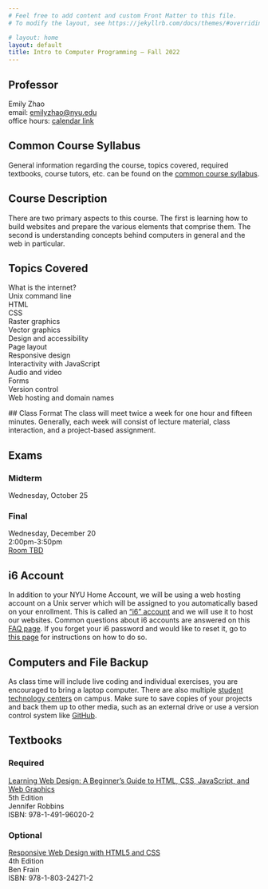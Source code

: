 ```yaml
---
# Feel free to add content and custom Front Matter to this file.
# To modify the layout, see https://jekyllrb.com/docs/themes/#overriding-theme-defaults

# layout: home
layout: default
title: Intro to Computer Programming – Fall 2022
---
```

<!-- To make sure that new lines appear as new paragraphs, put two spaces at the end of every line -->
<!-- https://stackoverflow.com/questions/15917463/embedding-markdown-in-jekyll-html -->

<link rel="stylesheet" href="{{ site.url }}{{ site.baseurl }}/assets/css/styles.css">

<div class="syllabus" markdown="1">
<div class="column-1" markdown="1">

<!-- ## Useful Links
[Brightspace](https://brightspace.nyu.edu/d2l/home/223178) | 
[Ed Forum](https://edstem.org/us/courses/23744/discussion/) | 
[Poll Everywhere](https://pollev.com/emilyzhao) -->

<!-- ## CSCI-UA.0002-011
Tuesday/Thursday, 4:55-6:10PM  
Room: GCASL Room 361 -->

## Professor
Emily Zhao  
email: emilyzhao@nyu.edu  
office hours: [calendar link](https://calendar.google.com/calendar/u/0/selfsched?sstoken=UUpJYlQwSjBaTTlufGRlZmF1bHR8OTk0MWM2MDQ2YzZkMjZhMjFhNzBmYjE2YTU1M2ZjM2I)

## Common Course Syllabus
General information regarding the course, topics covered, required textbooks, course tutors, etc. can be found on the [common course syllabus](https://cs.nyu.edu/courses/fall23/CSCI-UA.0004-004/common-syllabus/).

## Course Description
There are two primary aspects to this course. The first is learning how to build websites and prepare the various elements that comprise them. The second is understanding concepts behind computers in general and the web in particular. 

## Topics Covered
What is the internet?  
Unix command line  
HTML  
CSS  
Raster graphics  
Vector graphics  
Design and accessibility   
Page layout  
Responsive design  
Interactivity with JavaScript  
Audio and video  
Forms  
Version control  
Web hosting and domain names  

</div>

<div class="column-2" markdown="1">
## Class Format
The class will meet twice a week for one hour and fifteen minutes. Generally, each week will consist of lecture material, class interaction, and a project-based assignment.

## Exams
### Midterm 
Wednesday, October 25
### Final
Wednesday, December 20  
2:00pm-3:50pm  
[Room TBD](https://cs.nyu.edu/dynamic/courses/exams/?semester=fall_2023&level=UA)

## i6 Account
In addition to your NYU Home Account, we will be using a web hosting account on a Unix server which will be assigned to you automatically based on your enrollment. This is called an [“i6” account](https://cims.nyu.edu/webapps/content/systems/resources/i6) and we will use it to host our websites. Common questions about i6 accounts are answered on this [FAQ page](https://cims.nyu.edu/webapps/content/systems/resources/i6/faq). If you forget your i6 password and would like to reset it, go to [this page](https://cims.nyu.edu/webapps/content/systems/resources/i6/resetpassword) for instructions on how to do so.

## Computers and File Backup
As class time will include live coding and individual exercises, you are encouraged to bring a laptop computer. There are also multiple [student technology centers](https://www.nyu.edu/life/information-technology/teaching-and-learning-services/studios-and-computing-labs/student-technology-centers-computer-labs.html) on campus. Make sure to save copies of your projects and back them up to other media, such as an external drive or use a version control system like [GitHub](https://github.com/).

## Textbooks

### Required
[Learning Web Design: A Beginner’s Guide to HTML, CSS, JavaScript, and Web Graphics](https://bobcat.library.nyu.edu/permalink/f/1c17uag/nyu_aleph007494992)  
5th Edition  
Jennifer Robbins  
ISBN: 978-1-491-96020-2  

### Optional
[Responsive Web Design with HTML5 and CSS](https://bobcat.library.nyu.edu/permalink/f/ci13eu/nyu_aleph008942698)  
4th Edition  
Ben Frain  
ISBN: 978-1-803-24271-2  
</div>

</div>